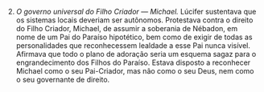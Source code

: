 ﻿2. <em>O governo universal do Filho Criador — Michael.</em> Lúcifer sustentava que os sistemas locais deveriam ser autônomos. Protestava contra o direito do Filho Criador, Michael, de assumir a soberania de Nébadon, em nome de um Pai do Paraíso hipotético, bem como de exigir de todas as personalidades que reconhecessem lealdade a esse Pai nunca visível. Afirmava que todo o plano de adoração seria um esquema sagaz para o engrandecimento dos Filhos do Paraíso. Estava disposto a reconhecer Michael como o seu Pai-Criador, mas não como o seu Deus, nem como o seu governante de direito.